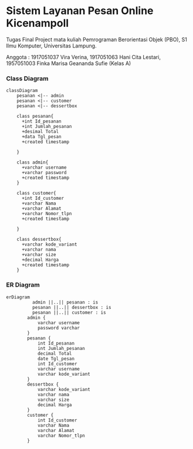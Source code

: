 # Sistem Layanan Pesan Online Kicenampoll
Tugas Final Project mata kuliah Pemrograman Berorientasi Objek (PBO), S1 Ilmu Komputer, Universitas Lampung.

Anggota :
1917051037 Vira Verina,
1917051063 Hani Cita Lestari,
1957051003 Finka Marisa Geananda Sufie
(Kelas A)

### Class Diagram
```mermaid
classDiagram
	pesanan <|-- admin
	pesanan <|-- customer
	pesanan <|-- dessertbox
    
    class pesanan{
      +int Id_pesanan
	  +int Jumlah_pesanan
	  +desimal Total
      +data Tgl_pesan
      +created timestamp
      
    }
    
    class admin{
      +varchar username
      +varchar password
      +created timestamp
    }
	
	class customer{
      +int Id_customer
	  +varchar Nama
	  +varchar Alamat
      +varchar Nomor_tlpn
      +created timestamp
      
    }
    
    class dessertbox{
      +varchar kode_variant
      +varchar nama
	  +varchar size
	  +decimal Harga
      +created timestamp
    }
```

### ER Diagram
```mermaid
erDiagram
          admin ||..|| pesanan : is
          pesanan ||..|| dessertbox : is
          pesanan ||..|| customer : is
        admin {
            varchar username
            password varchar
        }
        pesanan {
            int Id_pesanan
            int Jumlah_pesanan
            decimal Total
            date Tgl_pesan
            int Id_customer
            varchar username
            varchar kode_variant
        }
        dessertbox {
            varchar kode_variant
            varchar nama
            varchar size
            decimal Harga
        }
        customer {
            int Id_customer
            varchar Nama
            varchar Alamat
            varchar Nomor_tlpn
        }
```
